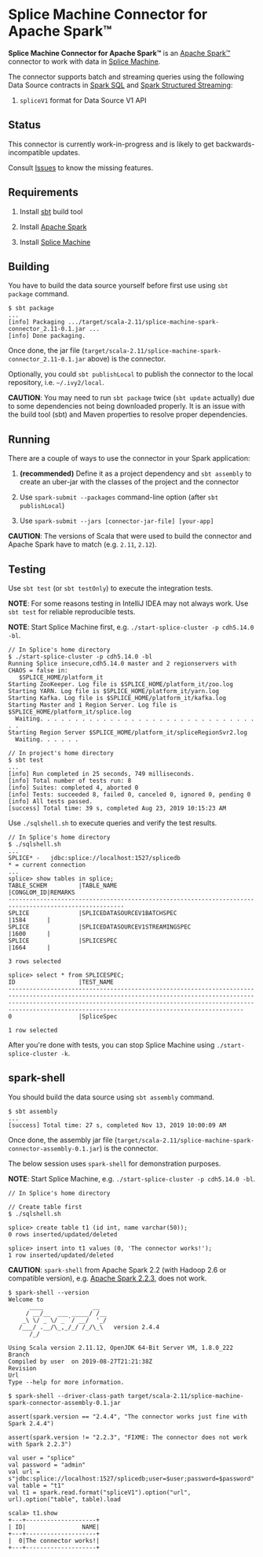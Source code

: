 # Splice Machine Connector for Apache Spark™

**Splice Machine Connector for Apache Spark™** is an [Apache Spark™](https://spark.apache.org/) connector to work with data in [Splice Machine](https://www.splicemachine.com/).

The connector supports batch and streaming queries using the following Data Source contracts in [Spark SQL](https://spark.apache.org/docs/latest/sql-programming-guide.html) and [Spark Structured Streaming](https://spark.apache.org/docs/latest/structured-streaming-programming-guide.html):

1. `spliceV1` format for Data Source V1 API

## Status

This connector is currently work-in-progress and is likely to get backwards-incompatible updates.

Consult [Issues](https://github.com/jaceklaskowski/splice-machine-spark-connector/issues) to know the missing features.

## Requirements

1. Install [sbt](https://www.scala-sbt.org/) build tool

1. Install [Apache Spark](https://spark.apache.org/)

1. Install [Splice Machine](https://www.splicemachine.com/product/)

## Building

You have to build the data source yourself before first use using `sbt package` command.

```
$ sbt package
...
[info] Packaging .../target/scala-2.11/splice-machine-spark-connector_2.11-0.1.jar ...
[info] Done packaging.
```

Once done, the jar file (`target/scala-2.11/splice-machine-spark-connector_2.11-0.1.jar` above) is the connector.

Optionally, you could `sbt publishLocal` to publish the connector to the local repository, i.e. `~/.ivy2/local`.

**CAUTION**: You may need to run `sbt package` twice (`sbt update` actually) due to some dependencies not being downloaded properly. It is an issue with the build tool (sbt) and Maven properties to resolve proper dependencies.

## Running

There are a couple of ways to use the connector in your Spark application:

1. **(recommended)** Define it as a project dependency and `sbt assembly` to create an uber-jar with the classes of the project and the connector

1. Use `spark-submit --packages` command-line option (after `sbt publishLocal`)

1. Use `spark-submit --jars [connector-jar-file] [your-app]`

**CAUTION**: The versions of Scala that were used to build the connector and Apache Spark have to match (e.g. `2.11`, `2.12`).

## Testing

Use `sbt test` (or `sbt testOnly`) to execute the integration tests.

**NOTE**: For some reasons testing in IntelliJ IDEA may not always work. Use `sbt test` for reliable reproducible tests.

**NOTE**: Start Splice Machine first, e.g. `./start-splice-cluster -p cdh5.14.0 -bl`.

```
// In Splice's home directory
$ ./start-splice-cluster -p cdh5.14.0 -bl
Running Splice insecure,cdh5.14.0 master and 2 regionservers with CHAOS = false in:
   $SPLICE_HOME/platform_it
Starting ZooKeeper. Log file is $SPLICE_HOME/platform_it/zoo.log
Starting YARN. Log file is $SPLICE_HOME/platform_it/yarn.log
Starting Kafka. Log file is $SPLICE_HOME/platform_it/kafka.log
Starting Master and 1 Region Server. Log file is $SPLICE_HOME/platform_it/splice.log
  Waiting. . . . . . . . . . . . . . . . . . . . . . . . . . . . . . . . .
Starting Region Server $SPLICE_HOME/platform_it/spliceRegionSvr2.log
  Waiting. . . . . .

// In project's home directory
$ sbt test
...
[info] Run completed in 25 seconds, 749 milliseconds.
[info] Total number of tests run: 8
[info] Suites: completed 4, aborted 0
[info] Tests: succeeded 8, failed 0, canceled 0, ignored 0, pending 0
[info] All tests passed.
[success] Total time: 39 s, completed Aug 23, 2019 10:15:23 AM
```

Use `./sqlshell.sh` to execute queries and verify the test results.

```
// In Splice's home directory
$ ./sqlshell.sh
...
SPLICE* - 	jdbc:splice://localhost:1527/splicedb
* = current connection
...
splice> show tables in splice;
TABLE_SCHEM         |TABLE_NAME                                        |CONGLOM_ID|REMARKS
-------------------------------------------------------------------------------------------------------
SPLICE              |SPLICEDATASOURCEV1BATCHSPEC                       |1584      |
SPLICE              |SPLICEDATASOURCEV1STREAMINGSPEC                   |1600      |
SPLICE              |SPLICESPEC                                        |1664      |

3 rows selected

splice> select * from SPLICESPEC;
ID                  |TEST_NAME
-------------------------------------------------------------------------------------------------------------------------------------------------------------------------------------------------------------------------------------------------------------------------------------
0                   |SpliceSpec

1 row selected
```

After you're done with tests, you can stop Splice Machine using `./start-splice-cluster -k`.

## spark-shell

You should build the data source using `sbt assembly` command.

```
$ sbt assembly
...
[success] Total time: 27 s, completed Nov 13, 2019 10:00:09 AM
```

Once done, the assembly jar file (`target/scala-2.11/splice-machine-spark-connector-assembly-0.1.jar`) is the connector.

The below session uses `spark-shell` for demonstration purposes.

**NOTE**: Start Splice Machine, e.g. `./start-splice-cluster -p cdh5.14.0 -bl`.

```
// In Splice's home directory

// Create table first
$ ./sqlshell.sh

splice> create table t1 (id int, name varchar(50));
0 rows inserted/updated/deleted

splice> insert into t1 values (0, 'The connector works!');
1 row inserted/updated/deleted
```

**CAUTION**: `spark-shell` from Apache Spark 2.2 (with Hadoop 2.6 or compatible version), e.g. [Apache Spark 2.2.3](https://archive.apache.org/dist/spark/spark-2.2.3/), does not work.

```
$ spark-shell --version
Welcome to
      ____              __
     / __/__  ___ _____/ /__
    _\ \/ _ \/ _ `/ __/  '_/
   /___/ .__/\_,_/_/ /_/\_\   version 2.4.4
      /_/

Using Scala version 2.11.12, OpenJDK 64-Bit Server VM, 1.8.0_222
Branch
Compiled by user  on 2019-08-27T21:21:38Z
Revision
Url
Type --help for more information.

$ spark-shell --driver-class-path target/scala-2.11/splice-machine-spark-connector-assembly-0.1.jar

assert(spark.version == "2.4.4", "The connector works just fine with Spark 2.4.4")

assert(spark.version != "2.2.3", "FIXME: The connector does not work with Spark 2.2.3") 

val user = "splice"
val password = "admin"
val url = s"jdbc:splice://localhost:1527/splicedb;user=$user;password=$password"
val table = "t1"
val t1 = spark.read.format("spliceV1").option("url", url).option("table", table).load

scala> t1.show
+---+--------------------+
| ID|                NAME|
+---+--------------------+
|  0|The connector works!|
+---+--------------------+
```
